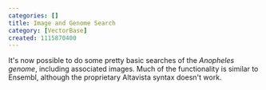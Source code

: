 ```yaml
---
categories: []
title: Image and Genome Search
category: [VectorBase]
created: 1115870400
---
```

It's now possible to do some pretty basic searches of the <em>Anopheles genome</em>, including associated images. Much of the functionality is similar to Ensembl, although the proprietary Altavista syntax doesn't work.
